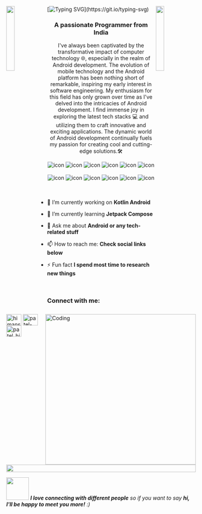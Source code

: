 <img align="left" src="https://user-images.githubusercontent.com/65187002/144930161-2f783401-8d27-4fdf-a2f7-cc0ba32f1f1f.gif" width="21%" style="display:inline;"><img align="right" src="https://user-images.githubusercontent.com/65187002/144930161-2f783401-8d27-4fdf-a2f7-cc0ba32f1f1f.gif" width="21%" style="display:inline;">

[![Typing SVG](https://readme-typing-svg.demolab.com?font=Righteous&size=40&pause=1000&color=03F700&repeat=false&random=false&width=435&lines=%E0%A4%A8%E0%A4%AE%E0%A4%B8%E0%A5%8D%E0%A4%A4%E0%A5%87+(+Namaste+)+%F0%9F%99%8F+%2C+I'M+HIMANSHU+!)](https://git.io/typing-svg)
<!-- <h1 align="center">Hi 👋, I'm Himanshu Patel</h1> -->
<h3 align="center">A passionate Programmer from India</h3>
<p align="center">I've always been captivated by the transformative impact of computer technology 🌐, especially in the realm of Android development. The evolution of mobile technology and the Android platform has been nothing short of remarkable, inspiring my early interest in software engineering. My enthusiasm for this field has only grown over time as I've delved into the intricacies of Android development. I find immense joy in exploring the latest tech stacks 💻 and utilizing them to craft innovative and exciting applications. The dynamic world of Android development continually fuels my passion for creating cool and cutting-edge solutions.🛠️</p>
<p align="center"> 
<!--  <img src="https://komarev.com/ghpvc/?username=supuna97&label=Profile%20views&color=0e75b6&style=flat" alt="supun nanayakkara" />  -->
<!--  <img src="https://img.shields.io/badge/Languages-Python | Java | PHP | Typescript | Node | React -green.svg" alt="supun nanayakkara's languages" /> -->
<!--  <img alt="Profile followers" src="https://img.shields.io/github/followers/supuna97"> -->
</p>

<div align="center">
  <img src="https://img.shields.io/badge/kotlin-%237F52FF.svg?style=for-the-badge&logo=kotlin&logoColor=white" alt="icon" />
  <img src="https://img.shields.io/badge/java-%23ED8B00.svg?style=for-the-badge&logo=openjdk&logoColor=white" alt="icon" />
  <img src="https://img.shields.io/badge/Compose-3DDC84?style=for-the-badge&logo=android&logoColor=white" alt="icon" />
  <img src="https://img.shields.io/badge/c-%2300599C.svg?style=for-the-badge&logo=c&logoColor=white" alt="icon" />
  <img src="https://img.shields.io/badge/c++-%2300599C.svg?style=for-the-badge&logo=c%2B%2B&logoColor=white" alt="icon" />
  <img src="https://img.shields.io/badge/TensorFlow-%23FF6F00.svg?style=for-the-badge&logo=TensorFlow&logoColor=white" alt="icon" />
</div>

<br>

<div align="center">
  <img src="https://img.shields.io/badge/Firebase-039BE5?style=for-the-badge&logo=Firebase&logoColor=white" alt="icon" />
  <img src="https://img.shields.io/badge/mysql-%2300f.svg?style=for-the-badge&logo=mysql&logoColor=white" alt="icon" />
  <img src="https://img.shields.io/badge/Realm-39477F?style=for-the-badge&logo=realm&logoColor=white" alt="icon" />
  <img src="https://img.shields.io/badge/sqlite-%2307405e.svg?style=for-the-badge&logo=sqlite&logoColor=white" alt="icon" />
  <img src="https://img.shields.io/badge/figma-%23F24E1E.svg?style=for-the-badge&logo=figma&logoColor=white" alt="icon" />
  <img src="https://img.shields.io/badge/Google_Play-414141?style=for-the-badge&logo=google-play&logoColor=white" alt="icon" />
</div>

<img align="right" alt="Coding" width="400" src="https://user-images.githubusercontent.com/74038190/229223263-cf2e4b07-2615-4f87-9c38-e37600f8381a.gif">
<br><br>

- 🔭 I’m currently working on **Kotlin Android**

- 🌱 I’m currently learning **Jetpack Compose**

- 💬 Ask me about **Android or any tech-related stuff**

- 📫 How to reach me: **Check social links below**

- ⚡ Fun fact **I spend most time to research new things**

<br>
<h3 align="left">Connect with me:</h3>
<p align="left">
<a href="https://www.linkedin.com/in/himanshupatel381/" target="blank"><img align="center" src="https://raw.githubusercontent.com/rahuldkjain/github-profile-readme-generator/master/src/images/icons/Social/linked-in-alt.svg" alt="himanshupatel381" height="30" width="40" /></a>
<a href="https://stackoverflow.com/users/22794008/patel-himanshu" target="blank"><img align="center" src="https://raw.githubusercontent.com/rahuldkjain/github-profile-readme-generator/master/src/images/icons/Social/stack-overflow.svg" alt="patel-himanshu" height="30" width="40" /></a>
<a href="https://instagram.com/patel_himanshu_381" target="blank"><img align="center" src="https://raw.githubusercontent.com/rahuldkjain/github-profile-readme-generator/master/src/images/icons/Social/instagram.svg" alt="patel_himanshu_381" height="30" width="40" /></a>
</p>
<br>

<img src="https://i.imgur.com/dBaSKWF.gif" height="20" width="100%">

<img src="https://media.giphy.com/media/LnQjpWaON8nhr21vNW/giphy.gif" width="60"> <em><b>I love connecting with different people</b> so if you want to say <b>hi, I'll be happy to meet you more!</b> :)</em>
